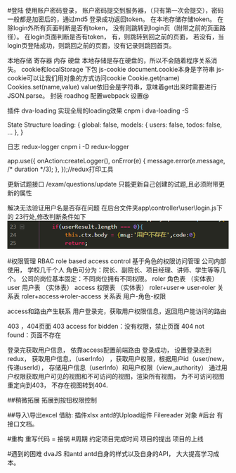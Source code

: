 #登陆
使用账户密码登录，
账户密码提交到服务器，（只有第一次会提交），密码一般都是加密后的，通过md5
登录成功返回token。
在本地存储存储token。
在除login外所有页面判断是否有token，
  没有则跳转到login页（附带之前的页面路径）。
在login页面判断是否有token，
  有，则跳转到回之前的页面，
  若没有，当login页登陆成功，则跳回之前的页面，没有记录则跳回首页。

本地存储
寄存器
内存
硬盘
本地存储是存在硬盘的，所以不会随着程序关系消失。
cookie和localStorage
下包 js-cookie
document.cookie本身是字符串
js-cookie可以让我们用对象的方式访问cookie
Cookie.get(name)
Cookies.set(name,value)
value依旧会是字符串，意味着get出来时需要进行JSON.parse。
封装
roadhog 
配置webpack
设置@

插件 dva-loading
实现全局的loading效果
 cnpm i dva-loading -S
 
  State Structure
  loading: {
    global: false,
    models: {
      users: false,
      todos: false,
      ...
    },
  }

日志 redux-logger
cnpm i -D redux-logger

  app.use({
    onAction:createLogger(),
    onError(e) {
      message.error(e.message, /* duration */3);
    },
  });//redux打印工具

更新试题接口
/exam/questions/update
只能更新自己创建的试题,且必须附带更新的属性

解决无法验证用户名是否存在问题
在后台文件夹app\controller\user\login.js下的
 23行处,修改判断条件如下
![解决无法验证用户名是否存在问题](..\img\userp.png)


#权限管理 RBAC
role based access control
基于角色的权限访问管理
公司内部使用，
学校几千个人
角色可分为：院长、副院长、项目经理、讲师、学生等等几个。
公司的岗位基本固定：不同岗位拥有不同权限。
roler 角色表 （实体表）
user  用户表 （实体表）
access  权限表 （实体表）
roler+user=> user-roler  关系表
roler+access=>roler-access 关系表
用户-角色-权限


access和路由产生联系
用户登录完，获取用户权限信息，返回用户能访问的路由

403 ，404页面
403 access for bidden：没有权限，禁止页面
404 not found：页面不存在

登录完获取用户信息， 依靠access配置前端路由
登录成功，
设置登录态到redux，
获取用户信息，（userInfo）
，获取用户权限，根据用户id（user/new，传递userId），
存储用户信息（userInfo）和用户权限（view_authority）
通过用户权限获取用户可见的视图和不可访问的视图，渲染所有视图，
为不可访问视图重定向到403，
不存在视图转到404.

##稍微拓展
拓展到按钮权限控制

##导入\导出excel
借助:
插件xlsx
antd的Upload组件
Filereader 对象
#后台
有接口文档。

#重构
重写代码 = 接锅
#周期
约定项目完成时间
项目的提出
项目的上线

#遇到的困难
dvaJS 和antd
antd自身的样式以及自身的API， 大大提高学习成本。
